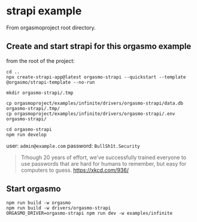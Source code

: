# strapi example

From orgasmoproject root directory.

## Create and start strapi for this orgasmo example

from the root of the project:

```
cd ..
npx create-strapi-app@latest orgasmo-strapi --quickstart --template @orgasmo/strapi-template --no-run

mkdir orgasmo-strapi/.tmp

cp orgasmoproject/examples/infinite/drivers/orgasmo-strapi/data.db orgasmo-strapi/.tmp/
cp orgasmoproject/examples/infinite/drivers/orgasmo-strapi/.env orgasmo-strapi/

cd orgasmo-strapi
npm run develop
```

user: `admin@example.com`
password: `BullSh1t.Security`

> Trhough 20 years of effort, we've successfully trained everyone to use passwords that are hard for humans to remember, but easy for computers to guess.
> https://xkcd.com/936/

## Start orgasmo

```
npm run build -w orgasmo
npm run build -w drivers/orgasmo-strapi
ORGASMO_DRIVER=orgasmo-strapi npm run dev -w examples/infinite
```
